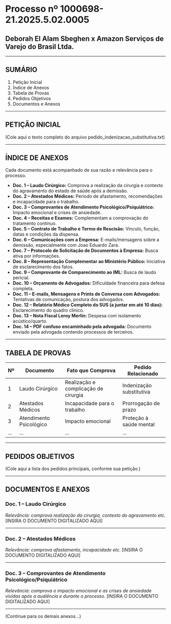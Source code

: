 # Processo nº 1000698-21.2025.5.02.0005
## Deborah El Alam Sbeghen x Amazon Serviços de Varejo do Brasil Ltda.

---

## SUMÁRIO

1. Petição Inicial
2. Índice de Anexos
3. Tabela de Provas
4. Pedidos Objetivos
5. Documentos e Anexos

---

## PETIÇÃO INICIAL

(Cole aqui o texto completo do arquivo pedido_indenizacao_substitutiva.txt)

---

## ÍNDICE DE ANEXOS

Cada documento está acompanhado de sua razão e relevância para o processo.

- **Doc. 1 – Laudo Cirúrgico:** Comprova a realização da cirurgia e contexto do agravamento do estado de saúde após a demissão.
- **Doc. 2 – Atestados Médicos:** Período de afastamento, recomendações e incapacidade para o trabalho.
- **Doc. 3 – Comprovantes de Atendimento Psicológico/Psiquiátrico:** Impacto emocional e crises de ansiedade.
- **Doc. 4 – Receitas e Exames:** Complementam a comprovação do tratamento contínuo.
- **Doc. 5 – Contrato de Trabalho e Termo de Rescisão:** Vínculo, função, datas e condições da dispensa.
- **Doc. 6 – Comunicações com a Empresa:** E-mails/mensagens sobre a demissão, especialmente com Joao Eduardo Zara.
- **Doc. 7 – Protocolo de Solicitação de Documentos à Empresa:** Busca ativa por informações.
- **Doc. 8 – Representação Complementar ao Ministério Público:** Iniciativa de esclarecimento dos fatos.
- **Doc. 9 – Comprovante de Comparecimento ao IML:** Busca de laudo pericial.
- **Doc. 10 – Orçamento de Advogados:** Dificuldade financeira para defesa completa.
- **Doc. 11 – E-mails, Mensagens e Prints de Conversa com Advogados:** Tentativas de comunicação, postura dos advogados.
- **Doc. 12 – Relatório Médico Completo do SUS (a juntar em até 10 dias):** Esclarecimento do quadro clínico.
- **Doc. 13 – Nota Fiscal Leroy Merlin:** Despesa com isolamento acústico/quarto.
- **Doc. 14 – PDF confuso encaminhado pela advogada:** Documento enviado pela advogada contendo processos de terceiros.

---

## TABELA DE PROVAS

| Nº | Documento               | Fato que Comprova                   | Pedido Relacionado         |
|----|-------------------------|-------------------------------------|---------------------------|
| 1  | Laudo Cirúrgico         | Realização e complicação de cirurgia| Indenização substitutiva  |
| 2  | Atestados Médicos       | Incapacidade para o trabalho        | Prorrogação de prazo      |
| 3  | Atendimento Psicológico | Impacto emocional                   | Proteção à saúde mental   |
| ...| ...                     | ...                                 | ...                       |

---

## PEDIDOS OBJETIVOS

(Cole aqui a lista dos pedidos principais, conforme sua petição.)

---

## DOCUMENTOS E ANEXOS

### Doc. 1 – Laudo Cirúrgico
*Relevância: comprova realização da cirurgia, contexto do agravamento etc.*
[INSIRA O DOCUMENTO DIGITALIZADO AQUI]

---

### Doc. 2 – Atestados Médicos
*Relevância: comprova afastamento, incapacidade etc.*
[INSIRA O DOCUMENTO DIGITALIZADO AQUI]

---

### Doc. 3 – Comprovantes de Atendimento Psicológico/Psiquiátrico
*Relevância: comprova o impacto emocional e as crises de ansiedade vividas após a audiência e durante o processo.*
[INSIRA O DOCUMENTO DIGITALIZADO AQUI]

---

(Continue para os demais anexos…)
